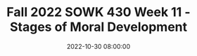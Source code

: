 ---
layout: single_presentation
name: fall-2022-sowk-430-week-11-stages-of-moral-development.md
title: "Fall 2022 SOWK 430 Week 11 - Stages of Moral Development"
date:  2022-10-30 08:00:00
presentation_id: tmFKbr
permalink: /tmFKbr/
redirect_from:
  - /presentations/tmFKbr/fall-2022-sowk-430-week-11-stages-of-moral-development
slides: 
  - slide_name: deck-9114-large-0.jpeg
    slide_text: >
      <p>Stages of Moral Development Fall 2022 SOWK 430 Week 11
      Jacob Campbell, LICSW at Heritage University</p>
      
  - slide_name: deck-9114-large-1.jpeg
    slide_text: >
      <p>Stage of Moral Development (Kohlberg, 1971) Stage 6
      Universal ethical-principle orientation
      Post-Conventional, Autonomous, or
      Stage 5
      Stage 4
      Stage 3
      Stage 2
      Stage 1
      Social-contract legalistic orientation
      “Law and order” orientation
      Interpersonal concordance or “good boy - nice girl” orientation
      Instrumental relativist orientation
      Punishment and obedience orientation
      Principled Level
      Conventional Level
      Prevconvential Level</p>
      
  - slide_name: deck-9114-large-2.jpeg
    slide_text: >
      <p>Stage of Moral Development (Kohlberg, 1971) Post-Conventional,
      Stage 6
      Autonomous, or Principled Level
      Conventional Level
      Prevconvential Level
      Stage 5
      Stage 4
      Stage 3
      Stage 2
      Stage 1
      Universal ethicalprinciple orientation Social-contract legalistic orientation “Law and order” orientation Interpersonal concordance or “good boy - nice girl” orientation Instrumental relativist orientation Punishment and obedience orientation</p>
      
  - slide_name: deck-9114-large-3.jpeg
    slide_text: >
      <p>Stage of Moral Development (Kohlberg, 1971, p. 87) Post-Conventional,
      Stage 6
      Autonomous, or Principled Level
      Conventional Level
      Prevconvential Level
      Stage 5
      Stage 4
      Stage 3
      Stage 2
      Universal ethicalprinciple orientation
      Stage 1
      Punishment and obedience orientation
      Social-contract legalistic orientation “Law and order” orientation Interpersonal concordance or “good boy - nice girl” orientation Instrumental relativist orientation
      The physical consequences of action determine its goodness or badness regardless of the human meaning or value of these consequences. Avoidance of punishment and unquestioning deference to power are valued in their own right.</p>
      
  - slide_name: deck-9114-large-4.jpeg
    slide_text: >
      <p>Stage of Moral Development (Kohlberg, 1971, p. 87) Post-Conventional,
      Stage 6
      Autonomous, or Principled Level
      Conventional Level
      Stage 5
      Stage 4
      Stage 3
      Universal ethicalprinciple orientation Social-contract legalistic orientation “Law and order” orientation Interpersonal concordance or “good boy - nice girl” orientation
      Prevconvential Level
      fi
      Stage 1
      Punishment and obedience orientation
      Stage 2
      Instrumental relativist orientation
      Right action consists of that which instrumentally satis es one’s own needs and occasionally the needs of others. Human relations are viewed in terms similar to those of the market place. Elements of fairness, of reciprocity, and equal sharing are present, but they are always interpreted in a physical pragmatic way. Reciprocity is a matter of “you scratch my back and I’ll scratch yours,” not of loyalty, gratitude, or justice.</p>
      
  - slide_name: deck-9114-large-5.jpeg
    slide_text: >
      <p>Stage of Moral Development (Kohlberg, 1971, p. 87) Post-Conventional,
      Stage 6
      Autonomous, or Principled Level
      Conventional
      Stage 5
      Stage 4
      Universal ethicalprinciple orientation
      Prevconvential
      fi
      Level
      Stage 1
      “good boy - nice girl” orientation
      Social-contract legalistic orientation “Law and order” orientation
      Level
      Stage 2
      Stage 3
      Interpersonal concordance or
      Instrumental relativist orientation Punishment and obedience orientation
      Good behaviour is that which pleases or helps others and is approved by them. There is much conformity to stereotypical images of what is majority or “natural” behaviour. Behaviour is frequently judged by intention: “he means well” becomes important for the rst time. One earns approval by being “nice.”</p>
      
  - slide_name: deck-9114-large-6.jpeg
    slide_text: >
      <p>fi
      Stage of Moral Development (Kohlberg, 1971, p. 87) Post-Conventional,
      Stage 6
      Autonomous, or Principled Level
      Stage 5
      Universal ethicalprinciple orientation
      Prevconvential Level
      Stage 3
      Stage 2
      Stage 1
      orientation
      Social-contract legalistic orientation
      Conventional Level
      Stage 4
      “Law and order”
      Interpersonal concordance or “good boy - nice girl” orientation Instrumental relativist orientation Punishment and obedience orientation
      There is orientation toward authority, xed rules, and the maintenance of the social order. Right behaviour consists of doing one’s duty, showing respect for authority, and maintaining the given social order for its own sake.</p>
      
  - slide_name: deck-9114-large-7.jpeg
    slide_text: >
      <p>Stage of Moral Development (Kohlberg, 1971, pp. 87-88) Post-Conventional,
      Stage 6
      Autonomous, or
      Universal ethicalprinciple orientation
      Principled Level
      Conventional Level
      Prevconvential
      fi
      Level
      Stage 4
      Stage 3
      Stage 2
      Stage 1
      “Law and order” orientation Interpersonal concordance or “good boy - nice girl” orientation Instrumental relativist orientation Punishment and obedience orientation
      Stage 5
      Social-contract legalistic orientation
      Generally, this stage has utilitarian overtones. Right action tends to be de ned in terms of general individual rights and in terms of standards that have been critically examined and agreed upon by the whole society. There is a clear awareness of the relativism of personal values and opinions and a corresponding emphasis on procedural rules for reaching consensus.</p>
      
  - slide_name: deck-9114-large-8.jpeg
    slide_text: >
      <p>Stage of Moral Development (Kohlberg, 1971, p. 88) Stage 6
      Post-Conventional, Autonomous, or Principled Level
      Conventional Level
      Prevconvential
      fi
      Level
      Stage 5
      Stage 4
      Stage 3
      Stage 2
      Stage 1
      Social-contract legalistic orientation “Law and order” orientation Interpersonal concordance or “good boy - nice girl” orientation Instrumental relativist orientation Punishment and obedience orientation
      Universal ethicalprinciple orientation
      Right is de ned by the decision of conscience in accord with self-chosen ethical principles appealing to logical comprehensiveness, universality, and consistency. These principles are abstract and ethical (the Golden Rule, the categorical imperative); they are not concrete moral rules like the Ten Commandments. At heart, these are universal principles of justice, of the reciprocity and equality of human rights and of respect for the dignity of human beings as individual persons.</p>
      
  - slide_name: deck-9114-large-9.jpeg
    slide_text: >
      <p>Stage of Moral Development (Kohlberg, 1971) Post-Conventional,
      Stage 6
      Autonomous, or Principled Level
      Conventional Level
      Prevconvential Level
      Stage 5
      Stage 4
      Stage 3
      Stage 2
      Stage 1
      Universal ethicalprinciple orientation Social-contract legalistic orientation “Law and order” orientation Interpersonal concordance or “good boy - nice girl” orientation Instrumental relativist orientation Punishment and obedience orientation</p>
      
  - slide_name: deck-9114-large-10.jpeg
    slide_text: >
      <p>A-04: Ethical Decision-Making Case Study Group Chat Group Assignments
      • Group 1 (Tar, Hselhsel, Jhow, Maria) • Group 2 (Diana, Amanda, Daniela, Kayla) • Group 3 (Ale, Amber, Kareli, Monique) • Group 4 (Yatzire, Aylin, Jessica) • Group 5 (Elizabeth, Amairani, Dianne) • Group 6 (MT, Isai, Antonio)</p>
      
  - slide_name: deck-9114-large-11.jpeg
    slide_text: >
      <p>Reading The Function of Ethics and The Problem of Pseudo-Ethics (pp. 1-18)</p>
      
  - slide_name: deck-9114-large-12.jpeg
    slide_text: >
      <p>Case Studies Essential Steps for Ethical Problem-Solving
      • Whistle Blowing • Bartering for Services • Managing Client Fraud</p>
      
  - slide_name: deck-9114-large-13.jpeg
    slide_text: >
      <p>Reference Kohlberg, L. (1971). Chapter 1 - Stages of moral development as a basis for moral education. In C. Beck, B. Crittenden, &amp; E. Sullivan (Eds.), Moral education: Interdisciplinary approaches (pp. 23-92). University of Toronto Press. Paul, R., &amp; Elder, L. (2006). The thinker’s guide to understanding the foundations of ethical reasoning: Based on critical thinking concepts &amp; tools (2nd ed.). Foundation for Critical Thinking.</p>
      
presentation_description: >
  <p>Week 11, we will be continuing to apply the ethical reasoning strategies to case studies, looking at how we personally connect with social work values, and planning our groups for next week’s group assignment.</p>
  <p><strong>Week 11 Objectives:</strong></p>
  <ul>
  <li>Discuss the role the value Integrity has in our lives.</li>
  <li>Expand knowledge of ethical reasoning strategies.</li>
  <li>Apply the Essential Steps model to more case studies.</li>
  </ul>
  
downloadable_slides: deck-9114.pdf
slides_count: 14
header:
  teaser: deck-9114-thumb-0.jpeg
presentation_video: "https://heritage.hosted.panopto.com/Panopto/Pages/Embed.aspx?id=e59b54d8-bb4c-4515-b6ca-af3f004ae226&autoplay=false&offerviewer=true&showtitle=true&showbrand=true&captions=false&interactivity=all"
location: "Heritage University"
tags:
  - Heritage University
  - BASW Program
  - SOWK 430
---